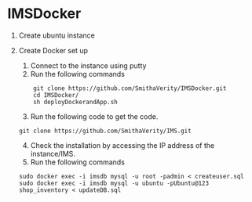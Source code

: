 # IMSDocker


1)	Create ubuntu instance
2)	Create Docker set up
    1.	Connect to the instance using putty
    2.	Run the following commands
    
    ```
        git clone https://github.com/SmithaVerity/IMSDocker.git 
        cd IMSDocker/
        sh deployDockerandApp.sh
    ```
    3.	Run the following code to get the code.

    ```
    git clone https://github.com/SmithaVerity/IMS.git
    ```

    4.	Check the installation by accessing the IP address of the instance/IMS.
    5. Run the following commands
    
    ```
    sudo docker exec -i imsdb mysql -u root -padmin < createuser.sql
    sudo docker exec -i imsdb mysql -u ubuntu -pUbuntu@123 shop_inventory < updateDB.sql
    ```
